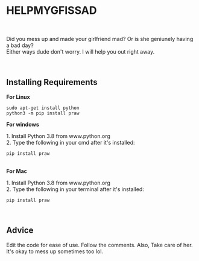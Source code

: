<h1>HELPMYGFISSAD</h1>
<br>
<p>Did you mess up and made your girlfriend mad? Or is she geniunely having a bad day?<br>Either ways dude
don't worry. I will help you out right away.</p>
<br>
<h2>Installing Requirements</h2>
<b>For Linux</b>

```
sudo apt-get install python
python3 -m pip install praw
```
<b>For windows</b>
<p>1. Install Python 3.8 from www.python.org<br>2. Type the following in your cmd after it's installed:</p>

```
pip install praw
```
<br>
<b>For Mac</b>
<p>1. Install Python 3.8 from www.python.org<br>2. Type the following in your terminal after it's installed:</p>

```
pip install praw
```
<br>
<h2>Advice</h2>
<p>Edit the code for ease of use. Follow the comments. Also, Take care of her. It's okay to mess up sometimes too lol.</p>

